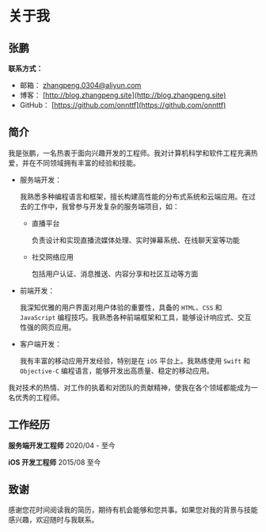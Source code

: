 # 关于我

## 张鹏

**联系方式：**

- 邮箱： <zhangpeng.0304@aliyun.com>
- 博客： [http://blog.zhangpeng.site](http://blog.zhangpeng.site)
- GitHub： [https://github.com/onnttf](https://github.com/onnttf)

## 简介

我是张鹏，一名热衷于面向兴趣开发的工程师。我对计算机科学和软件工程充满热爱，并在不同领域拥有丰富的经验和技能。

- 服务端开发：

  我熟悉多种编程语言和框架，擅长构建高性能的分布式系统和云端应用。在过去的工作中，我曾参与开发复杂的服务端项目，如：

  - 直播平台

    负责设计和实现直播流媒体处理、实时弹幕系统、在线聊天室等功能

  - 社交网络应用

    包括用户认证、消息推送、内容分享和社区互动等方面

- 前端开发：

  我深知优雅的用户界面对用户体验的重要性，具备的 `HTML`、`CSS` 和 `JavaScript` 编程技巧。我熟悉各种前端框架和工具，能够设计响应式、交互性强的网页应用。

- 客户端开发：

  我有丰富的移动应用开发经验，特别是在 `iOS` 平台上。我熟练使用 `Swift` 和 `Objective-C` 编程语言，能够开发出高质量、稳定的移动应用。

我对技术的热情、对工作的执着和对团队的贡献精神，使我在各个领域都能成为一名优秀的工程师。

## 工作经历

**服务端开发工程师** 2020/04 - 至今

**iOS 开发工程师** 2015/08 至今

## 致谢

感谢您花时间阅读我的简历，期待有机会能够和您共事。如果您对我的背景与技能感兴趣，欢迎随时与我联系。
